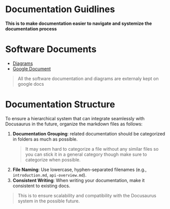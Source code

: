 # Documentation Guidlines
**This is to make documentation easier to navigate and systemize the documentation process**

# Software Documents

- [Diagrams](https://drive.google.com/file/d/19jv0FZojG_2w8PjMF-sAOrAiVR-_OPEy/view?usp=sharing)
- [Google Document](https://docs.google.com/document/d/1XWgXeOGIy9EznNfNJjTPBU56vMVgyO4vmpSnKr-jUas/edit?usp=sharing)

> All the software documentation and diagrams are externaly kept on google docs


# Documentation Structure

To ensure a hierarchical system that can integrate seamlessly with Docusaurus in the future, organize the markdown files as follows:

1. **Documentation Grouping**: related documentation should be categorized in folders as much as possible.
    > It may seem hard to categorize a file without any similar files so you can stick it in a general category though make sure to categorize when possible.
2. **File Naming**: Use lowercase, hyphen-separated filenames (e.g., `introduction.md`, `api-overview.md`).
3. **Consistent Writing**: When writing your documentation, make it consistent to existing docs.

> This is to ensure scalability and compatibility with the Docusaurus system in the possible future.
